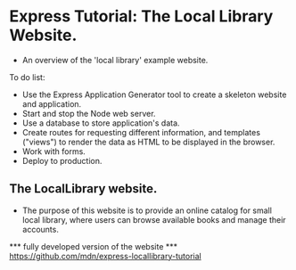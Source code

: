 # Express Tutorial: The Local Library Website.
* An overview of the 'local library' example website.

To do list:
- Use the Express Application Generator tool to create a skeleton website and application.
- Start and stop the Node web server.
- Use a database to store application's data.
- Create routes for requesting different information, and templates ("views") to render the data as HTML to be displayed in the browser.
- Work with forms.
- Deploy to production.

## The LocalLibrary website.
* The purpose of this website is to provide an online catalog for small local library, where users can browse available books and manage their accounts.

*** fully developed version of the website *** https://github.com/mdn/express-locallibrary-tutorial
